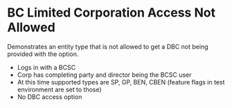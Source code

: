 # BC Limited Corporation Access Not Allowed

Demonstrates an entity type that is not allowed to get a DBC not being provided with the option.

- Logs in with a BCSC
- Corp has completing party and director being the BCSC user
- At this time supported types are SP, GP, BEN, CBEN (feature flags in test environment are set to those)
- No DBC access option
